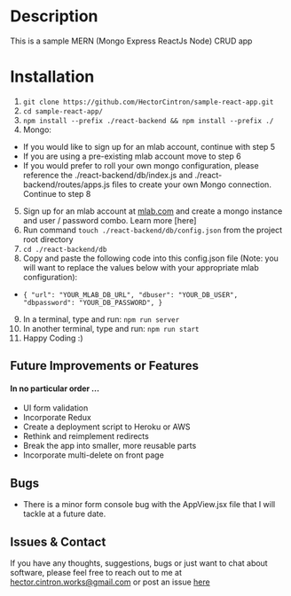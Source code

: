 # Description
This is a sample MERN (Mongo Express ReactJs Node) CRUD app

# Installation
1. `git clone https://github.com/HectorCintron/sample-react-app.git`
2. `cd sample-react-app/`
3. `npm install --prefix ./react-backend && npm install --prefix ./`
4. Mongo:
  * If you would like to sign up for an mlab account, continue with step 5
  * If you are using a pre-existing mlab account move to step 6
  * If you would prefer to roll your own mongo configuration, please reference the ./react-backend/db/index.js and ./react-backend/routes/apps.js files to create your own Mongo connection. Continue to step 8
5. Sign up for an mlab account at [mlab.com](https://mlab.com/signup/) and create a mongo instance and user / password combo. Learn more [here]
6. Run command `touch ./react-backend/db/config.json` from the project root directory
7. `cd ./react-backend/db`
8. Copy and paste the following code into this config.json file (Note: you will want to replace the values below with your appropriate mlab configuration):
  * `{
      "url": "YOUR_MLAB_DB_URL",
      "dbuser": "YOUR_DB_USER",
      "dbpassword": "YOUR_DB_PASSWORD",
    }`
9. In a terminal, type and run: `npm run server`
10. In another terminal, type and run: `npm run start`
11. Happy Coding :)

## Future Improvements or Features
#### In no particular order ...
* UI form validation
* Incorporate Redux
* Create a deployment script to Heroku or AWS
* Rethink and reimplement redirects
* Break the app into smaller, more reusable parts
* Incorporate multi-delete on front page

## Bugs
* There is a minor form console bug with the AppView.jsx file that I will tackle at a future date.

## Issues & Contact
If you have any thoughts, suggestions, bugs or just want to chat about software, please feel free to reach out to me at [hector.cintron.works@gmail.com](hector.cintron.works@gmail.com) or post an issue [here](https://github.com/HectorCintron/sample-react-app/issues)